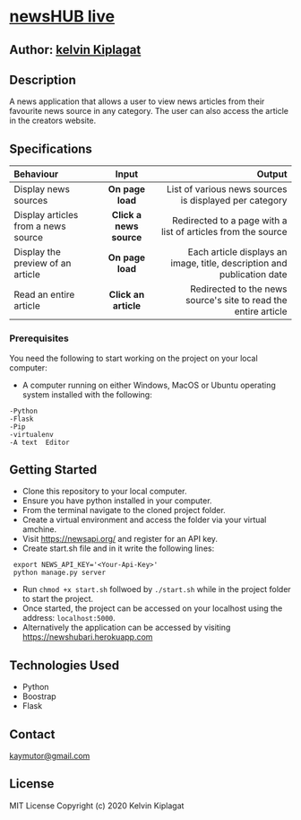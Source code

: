 # [newsHUB live](https://newshubari.herokuapp.com)

## Author: [kelvin Kiplagat](https://github.com/kelvin-daniel)

## Description
A news application that allows a user to view news articles from their favourite news source in any category. The user can also access the article in the creators website.

## Specifications
| Behaviour | Input | Output |
| :---------------- | :---------------: | ------------------: |
| Display news sources | **On page load** | List of various news sources is displayed per category |
| Display articles from a news source | **Click a news source** | Redirected to a page with a list of articles from the source |
| Display the preview of an article | **On page load** | Each article displays an image, title, description and publication date |
| Read an entire article | **Click an article** | Redirected to the news source's site to read the entire article |

### Prerequisites

You need the following to start working on the project on your local computer:

* A computer running on either Windows, MacOS or Ubuntu operating system installed with the following:

```
-Python 
-Flask
-Pip
-virtualenv
-A text  Editor
```

## Getting Started

* Clone this repository to your local computer.
* Ensure you have python installed in your computer.
* From the terminal navigate to the cloned project folder.
* Create a virtual environment and access the folder via your virtual amchine.
* Visit https://newsapi.org/ and register for an API key.
* Create start.sh file and in it write the following lines:
```
 export NEWS_API_KEY='<Your-Api-Key>'
 python manage.py server
```
* Run ```chmod +x start.sh``` follwoed by ``` ./start.sh ``` while in the project folder to start the project.
* Once started, the project can be accessed on your localhost using the address: ``` localhost:5000 ```.
* Alternatively the application can be accessed by visiting https://newshubari.herokuapp.com

## Technologies Used

* Python
* Boostrap
* Flask

## Contact

kaymutor@gmail.com

## License

MIT License
Copyright (c) 2020 Kelvin Kiplagat